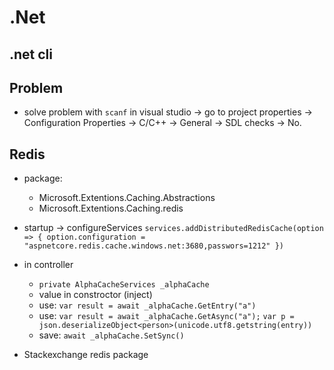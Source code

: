 # .Net

## .net cli

## Problem

* solve problem with `scanf` in visual studio -> go to project properties -> Configuration Properties -> C/C++ -> General -> SDL checks -> No.

## Redis

* package:
  * Microsoft.Extentions.Caching.Abstractions
  * Microsoft.Extentions.Caching.redis
* startup -> configureServices `services.addDistributedRedisCache(option => { option.configuration = "aspnetcore.redis.cache.windows.net:3680,passwors=1212" })`
* in controller
  * `private AlphaCacheServices _alphaCache`
  * value in constroctor (inject)
  * use: `var result = await _alphaCache.GetEntry("a")`
  * use: `var result = await _alphaCache.GetAsync("a");`
        `var p = json.deserializeObject<person>(unicode.utf8.getstring(entry))`
  * save: `await _alphaCache.SetSync()`

* Stackexchange redis package
